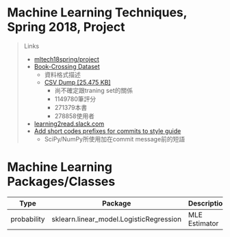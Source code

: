 # Machine Learning Techniques, Spring 2018, Project
> Links
> + [mltech18spring/project](https://www.csie.ntu.edu.tw/~htlin/course/mltech18spring/project/)
> + [Book-Crossing Dataset](http://www2.informatik.uni-freiburg.de/~cziegler/BX/)
>     + 資料格式描述
>     + [CSV Dump [25.475 KB]](http://www2.informatik.uni-freiburg.de/~cziegler/BX/BX-CSV-Dump.zip)
>         + 尚不確定跟traning set的關係
>         + 1149780筆評分
>         + 271379本書
>         + 278858使用者
> + [learning2read.slack.com](https://learning2read.slack.com/)
> + [Add short codes prefixes for commits to style guide](https://github.com/quantopian/zipline/issues/96)
>     + SciPy/NumPy所使用加在commit message前的短語

# Machine Learning Packages/Classes

Type|Package|Description
-|-|-
probability|sklearn.linear_model.LogisticRegression|MLE Estimator